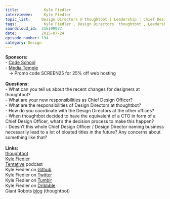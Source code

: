 ```yaml
--- 
title:           Kyle Fiedler 
interviewee:     Kyle Fiedler 
topic_list:     Design Directors @ thoughtbot | Leadership | Chief Design Officer responsibilities | Fulfilled & happy | Flat hierarchy | Coordinating Design Directors | Titles | Feedback
tags:            Kyle Fiedler , Design Directors  thoughtbot , Leadership , Chief Design Officer responsibilities , Fulfilled  happy , Flat hierarchy , Coordinating Design Directors , Titles , Feedback
soundcloud_id:  216199077
date:           2015-07-24
episode_number: 134
category: Design
---
```


<p class="show_notes_display"><b>Sponsors:<br></b>- <a rel="nofollow" target="_blank" href="https://www.codeschool.com/betweenscreens">Code School</a><b><br></b>- <a rel="nofollow" target="_blank" href="http://mediatemple.net/?utm_source=BetweenScreens&amp;utm_medium=podcast&amp;utm_campaign=SCREEN25">Media Temple</a><b><br></b>   -&gt; Promo code SCREEN25 for 25% off web hosting<br><b><br>Questions:</b><br>- What can you tell us about the recent changes for designers at thoughtbot?<br>- What are your new responsibilities as Chief Design Officer?<br>- What are the responsibilities of Design Directors at thoughtbot?<br>- How do you coordinate with the Design Directors at the other offices?<br>- When thoughtbot decided to have the equivalent of a CTO in form of a Chief Design Officer, what’s the decision process to make this happen?<br>- Doesn’t this whole Chief Design Officer / Design Director naming business necessarily lead to a lot of bloated titles in the future? Any concerns about something like that?<br><br><b>Links:</b><br><a rel="nofollow" target="_blank" href="https://thoughtbot.com/">thoughtbot</a><br><a rel="nofollow" target="_blank" href="http://kylefiedler.com/">Kyle Fiedler</a><br><a rel="nofollow" target="_blank" href="http://tentative.fm/">Tentative</a> podcast<br>Kyle Fiedler on <a rel="nofollow" target="_blank" href="https://github.com/kylefiedler">Github</a><br>Kyle Fiedler on <a rel="nofollow" target="_blank" href="https://twitter.com/kylefiedler">Twitter</a><br>Kyle Fiedler on <a rel="nofollow" target="_blank" href="http://ephemera.kylefiedler.com/">Tumblr</a><br>Kyle Fiedler on <a rel="nofollow" target="_blank" href="https://dribbble.com/kylefiedler">Dribbble</a><br>Giant Robots <a rel="nofollow" target="_blank" href="https://robots.thoughtbot.com/">blog</a> (thoughtbot)</p>
